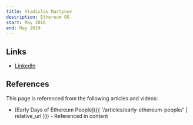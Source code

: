 ```yaml
---
title: Vladislav Martynov
description: Ethereum OG
start: May 2016
end: May 2019
---
```


## Links
- [LinkedIn](https://www.linkedin.com/in/vladmartynov/)

## References

This page is referenced from the following articles and videos:

- [Early Days of Ethereum People]({{ '/articles/early-ethereum-people/' | relative_url }}) - Referenced in content